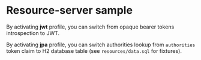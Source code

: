 # Resource-server sample

By activating **jwt** profile, you can switch from opaque bearer tokens introspection to JWT.

By activating **jpa** profile, you can switch authorities lookup from `authorities` token claim to H2 database table (see `resources/data.sql` for fixtures).

